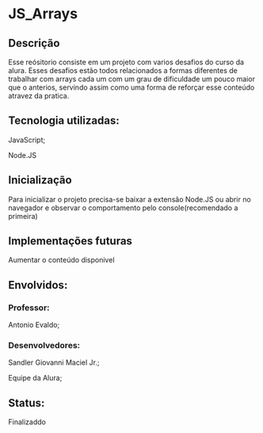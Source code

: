 # JS_Arrays

<H2>Descrição</H2>
<p>Esse reósitorio consiste em um projeto com varios desafios do curso da alura. Esses desafios estão todos relacionados a formas diferentes de trabalhar com arrays cada um com um grau de dificuldade um pouco maior que o anterios, servindo assim como uma forma de reforçar esse conteúdo atravez da pratica. </p>

<H2>Tecnologia utilizadas:</H2>
<p>JavaScript;</p>
<p>Node.JS</p>

<H2>Inicialização</H2>
<p>Para inicializar o projeto precisa-se baixar a extensão Node.JS ou abrir no navegador e observar o comportamento pelo console(recomendado a primeira)</p>

<H2>Implementações futuras</H2>
<p>Aumentar o conteúdo disponivel</p>

<H2>Envolvidos:</H2>
<H3>Professor:</H3>
<p>Antonio Evaldo;</p>

<H3>Desenvolvedores:</H3>
<p>Sandler Giovanni Maciel Jr.;</p>
<p>Equipe da Alura;</p>

<H2>Status:</H2>
<p>Finalizaddo</p>
